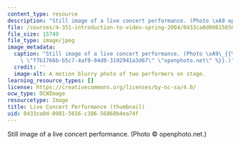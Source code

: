 ```yaml
---
content_type: resource
description: "Still image of a live concert performance. (Photo \xA9 openphoto.net.)"
file: /courses/4-351-introduction-to-video-spring-2004/0433ca0d09815656c38656868b4ea74f_4-351s04-th.jpg
file_size: 15749
file_type: image/jpeg
image_metadata:
  caption: "Still image of a live concert performance. (Photo \xA9\_{{% resource_link\
    \ \"f7b1766b-b5c7-4af9-94d0-3192941a3d67\" \"openphoto.net\" %}}.)"
  credit: ''
  image-alt: A motion blurry photo of two performers on stage.
learning_resource_types: []
license: https://creativecommons.org/licenses/by-nc-sa/4.0/
ocw_type: OCWImage
resourcetype: Image
title: Live Concert Performance (thumbnail)
uid: 0433ca0d-0981-5656-c386-56868b4ea74f
---
```

Still image of a live concert performance. (Photo © openphoto.net.)